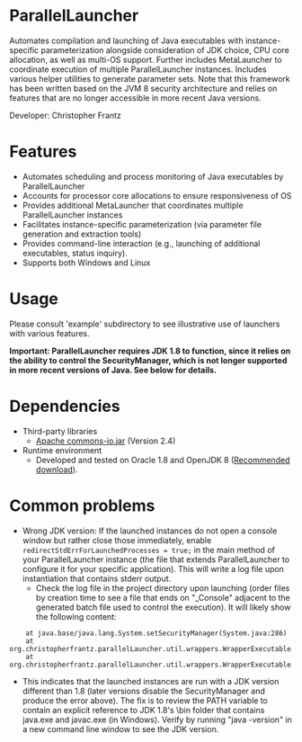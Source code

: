 # ParallelLauncher
Automates compilation and launching of Java executables with instance-specific parameterization alongside consideration of JDK choice, CPU core allocation, as well as multi-OS support. Further includes MetaLauncher to coordinate execution of multiple ParallelLauncher instances. Includes various helper utilities to generate parameter sets. Note that this framework has been written based on the JVM 8 security architecture and relies on features that are no longer accessible in more recent Java versions.

Developer: Christopher Frantz

# Features

* Automates scheduling and process monitoring of Java executables by ParallelLauncher
* Accounts for processor core allocations to ensure responsiveness of OS
* Provides additional MetaLauncher that coordinates multiple ParallelLauncher instances
* Facilitates instance-specific parameterization (via parameter file generation and extraction tools)
* Provides command-line interaction (e.g., launching of additional executables, status inquiry).
* Supports both Windows and Linux

# Usage

Please consult 'example' subdirectory to see illustrative use of launchers with various features.

**Important: ParallelLauncher requires JDK 1.8 to function, since it relies on the ability to control the SecurityManager, which is not longer supported in more recent versions of Java. See below for details.**

# Dependencies

* Third-party libraries
  * [Apache commons-io.jar](https://commons.apache.org/proper/commons-io/) (Version 2.4)
* Runtime environment
  * Developed and tested on Oracle 1.8 and OpenJDK 8 ([Recommended download](https://adoptium.net/temurin/releases/?version=8)). 

# Common problems

* Wrong JDK version: If the launched instances do not open a console window but rather close those immediately, enable ```redirectStdErrForLaunchedProcesses = true;``` in the main method of your ParallelLauncher instance (the file that extends ParallelLauncher to configure it for your specific application). This will write a log file upon instantiation that contains stderr output.
  * Check the log file in the project directory upon launching (order files by creation time to see a file that ends on "_Console" adjacent to the generated batch file used to control the execution). It will likely show the following content: 
```Exception in thread "main" java.lang.UnsupportedOperationException: Setting a Security Manager is not supported
	at java.base/java.lang.System.setSecurityManager(System.java:286)
	at org.christopherfrantz.parallelLauncher.util.wrappers.WrapperExecutable.addExitCodeCapturingShutdownHook(WrapperExecutable.java:189)
	at org.christopherfrantz.parallelLauncher.util.wrappers.WrapperExecutable.main(WrapperExecutable.java:100)
```
  * This indicates that the launched instances are run with a JDK version different than 1.8 (later versions disable the SecurityManager and produce the error above). The fix is to review the PATH variable to contain an explicit reference to JDK 1.8's \bin folder that contains java.exe and javac.exe (in Windows). Verify by running "java -version" in a new command line window to see the JDK version.
